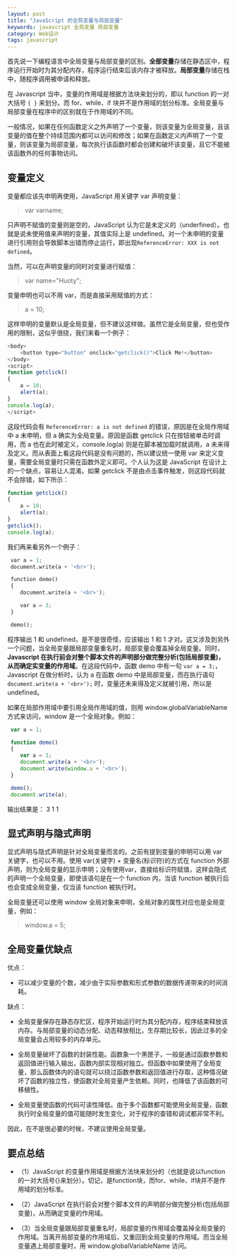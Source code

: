 ```yaml
---
layout: post
title: "JavaScript 的全局变量与局部变量"
keywords: javascript 全局变量 局部变量
category: Web设计
tags: javascript
---
```


首先说一下编程语言中全局变量与局部变量的区别。**全部变量**存储在静态区中，程序运行开始时为其分配内存，程序运行结束后该内存才被释放。**局部变量**存储在栈中，随程序调用被申请和释放。

在 Javascript 当中，变量的作用域是根据方法块来划分的，即以 function 的一对大括号 `{ }` 来划分。而 for、while、if 块并不是作用域的划分标准。全局变量与局部变量在程序中的区别就在于作用域的不同。

一般情况，如果在任何函数定义之外声明了一个变量，则该变量为全局变量，且该变量的值在整个持续范围内都可以访问和修改；如果在函数定义内声明了一个变量，则该变量为局部变量，每次执行该函数时都会创建和破坏该变量，且它不能被该函数外的任何事物访问。

## 变量定义

变量都应该先申明再使用，JavaScript 用关键字 var 声明变量：

> var  varname;

只声明不赋值的变量则是空的，JavaScript 认为它是未定义的（underfined）。也就是说未使用值来声明的变量，其值实际上是 undefined。对一个未申明的变量进行引用则会导致脚本出错而停止运行，即出现`ReferenceError: XXX is not defined`。

当然，可以在声明变量的同时对变量进行赋值：

> var name="Huoty";

变量申明也可以不用 var，而是直接采用赋值的方式：

> a = 10;

这样申明的变量默认是全局变量，但不建议这样做。虽然它是全局变量，但也受作用的限制，这似乎很绕，我们来看一个例子：

```javascript
<body>
    <button type="button" onclick="getclick()">Click Me!</button>
</body>
<script>
function getclick()
{
    a = 10;
    alert(a);
}
console.log(a);
</script>
```

这段代码会有 `ReferenceError: a is not defined` 的错误，原因是在全局作用域中 a 未申明，但 a 确实为全局变量。原因是函数 getclick 只在按钮被单击时调用，而 a 也在此时被定义，console.log(a) 则是在脚本被加载时就调用，a 未来得及定义。而从表面上看这段代码是没有问题的，所以建议统一使用 var 来定义变量，需要全局变量时只需在函数外定义即可。个人认为这是 JavaScript 在设计上的一个缺点，容易让人混淆。如果 getclick 不是由点击事件触发，则这段代码就不会除错，如下所示：

```javascript
function getclick()
{
    a = 10;
    alert(a);
}
getclick();
console.log(a);
```

我们再来看另外一个例子：

```python
 var a = 1;
 document.write(a + '<br>');

 function demo()
 {
 	document.write(a + '<br>');

 	var a = 3;
 }

 demo();
```

程序输出 1 和 undefined，是不是很奇怪，应该输出 1 和 1 才对。这又涉及到另外一个问题，当全局变量跟局部变量重名时，局部变量会覆盖掉全局变量。同时，**Javascript 在执行前会对整个脚本文件的声明部分做完整分析(包括局部变量)，从而确定实变量的作用域**。在这段代码中，函数 demo 中有一句 `var a = 3;`，Javascript 在做分析时，认为 a 在函数 demo 中是局部变量，而在执行语句 `document.write(a + '<br>');` 时，变量还未来得及定义就被引用，所以是 undefined。

如果在局部作用域中要引用全局作用域的值，则用 window.globalVariableName 方式来访问，window 是一个全局对象。例如：

```javascript
 var a = 1;

 function demo()
 {
 	var a = 3;
 	document.write(a + '<br>');
 	document.write(window.a + '<br>');
 }

 demo();
 document.write(a);
```

输出结果是： 3 1 1


## 显式声明与隐式声明

显式声明与隐式声明是针对全局变量而言的。之前有提到变量的申明可以用 var 关键字，也可以不用。使用 var(关键字) + 变量名(标识符)的方式在 function 外部声明，则为全局变量的显示申明；没有使用var，直接给标识符赋值，这样会隐式的声明一个全局变量，即使该语句是在一个 function 内，当该 function 被执行后也会变成全局变量，仅当该 function 被执行时。

全局变量还可以使用 window 全局对象来申明，全局对象的属性对应也是全局变量，例如：

> window.a = 5;

## 全局变量优缺点

优点：

- 可以减少变量的个数，减少由于实际参数和形式参数的数据传递带来的时间消耗。

缺点：

- 全局变量保存在静态存贮区，程序开始运行时为其分配内存，程序结束释放该内存。与局部变量的动态分配、动态释放相比，生存期比较长，因此过多的全局变量会占用较多的内存单元。

- 全局变量破坏了函数的封装性能。函数象一个黑匣子，一般是通过函数参数和返回值进行输入输出，函数内部实现相对独立。但函数中如果使用了全局变量，那么函数体内的语句就可以绕过函数参数和返回值进行存取，这种情况破坏了函数的独立性，使函数对全局变量产生依赖。同时，也降低了该函数的可移植性。

- 全局变量使函数的代码可读性降低。由于多个函数都可能使用全局变量，函数执行时全局变量的值可能随时发生变化，对于程序的查错和调试都非常不利。

因此，在不是很必要的时候，不建议使用全局变量。

## 要点总结

- （1）JavaScript 的变量作用域是根据方法块来划分的（也就是说以function的一对大括号{}来划分）。切记，是function块，而for、while、if块并不是作用域的划分标准。

- （2）JavaScript 在执行前会对整个脚本文件的声明部分做完整分析(包括局部变量)，从而确定变量的作用域。

- （3）当全局变量跟局部变量重名时，局部变量的作用域会覆盖掉全局变量的作用域。当离开局部变量的作用域后，又重回到全局变量的作用域。而当全局变量遇上局部变量时，用 window.globalVariableName 访问。
